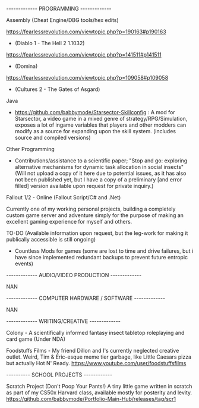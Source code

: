 ------------- PROGRAMMING -------------

Assembly (Cheat Engine/DBG tools/hex edits)

https://fearlessrevolution.com/viewtopic.php?p=190163#p190163 
 - (Diablo 1 - The Hell 2 1.1032)

https://fearlessrevolution.com/viewtopic.php?p=141511#p141511 
 - (Domina)

https://fearlessrevolution.com/viewtopic.php?p=109058#p109058 
 - (Cultures 2 - The Gates of Asgard)

Java

 - https://github.com/babbymode/Starsector-Skillconfig : A mod for Starsector, a video game in a mixed genre of strategy/RPG/Simulation, exposes a lot of ingame variables that players and other modders can modify as a source for expanding upon the skill system. (includes source and compiled versions)


Other Programming

 - Contributions/assistance to a scientific paper; "Stop and go: exploring alternative mechanisms for dynamic task allocation in social insects" (Will not upload a copy of it here due to potential issues, as it has also not been published yet, but I have a copy of a preliminary [and error filled] version available upon request for private inquiry.)

Fallout 1/2 - Online (Fallout Script/C# and .Net)

Currently one of my working personal projects, building a completely custom game server and adventure simply for the purpose of making an excellent gaming experience for myself and others.


TO-DO (Available information upon request, but the leg-work for making it publically accessible is still ongoing)

- Countless Mods for games (some are lost to time and drive failures, but i have since implemented redundant backups to prevent future entropic events)

------------- AUDIO/VIDEO PRODUCTION -------------

NAN

------------- COMPUTER HARDWARE / SOFTWARE -------------

NAN

------------- WRITING/CREATIVE -------------

Colony - A scientifically informed fantasy insect tabletop roleplaying and card game (Under NDA)

Foodstuffs Films - My friend Dillon and I's currently neglected creative outlet. Weird, Tim & Eric-esque meme tier garbage, like Little Caesars pizza but actually Hot N' Ready.
https://www.youtube.com/user/foodstuffsfilms

---------- SCHOOL PROJECTS ------------

Scratch Project (Don't Poop Your Pants!)
A tiny little game written in scratch as part of my CS50x Harvard class, available mostly for posterity and levity.
https://github.com/babbymode/Portfolio-Main-Hub/releases/tag/scr1


